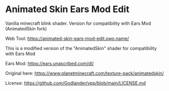 # Animated Skin Ears Mod Edit
Vanilla minecraft blink shader. Version for compatibility with Ears Mod (AnimatedSkin fork)

Web Tool: https://animated-skin-ears-mod-edit.owo.name/

This is a modified version of the "AnimatedSkin" shader for compatibility with Ears Mod

Ears Mod: https://ears.unascribed.com/dl/

Original here: https://www.planetminecraft.com/texture-pack/animatedskin/

License: https://github.com/Godlander/vpp/blob/main/LICENSE.md

